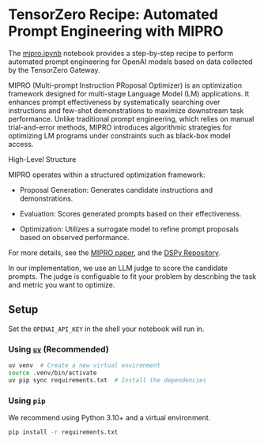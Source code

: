 # TensorZero Recipe: Automated Prompt Engineering with MIPRO

The [mipro.ipynb](mipro.ipynb) notebook provides a step-by-step recipe to perform automated prompt engineering for OpenAI models based on data collected by the TensorZero Gateway.

MIPRO (Multi-prompt Instruction PRoposal Optimizer) is an optimization framework designed for multi-stage Language Model (LM) applications. It enhances prompt effectiveness by systematically searching over instructions and few-shot demonstrations to maximize downstream task performance. Unlike traditional prompt engineering, which relies on manual trial-and-error methods, MIPRO introduces algorithmic strategies for optimizing LM programs under constraints such as black-box model access.

High-Level Structure

MIPRO operates within a structured optimization framework:

- Proposal Generation: Generates candidate instructions and demonstrations.

- Evaluation: Scores generated prompts based on their effectiveness.

- Optimization: Utilizes a surrogate model to refine prompt proposals based on observed performance.

For more details, see the [MIPRO paper](https://arxiv.org/abs/2406.11695v1), and the [DSPy Repository](https://github.com/stanfordnlp/dspy).

In our implementation, we use an LLM judge to score the candidate prompts. The judge is configuable to fit your problem by describing the task and metric you want to optimize.

## Setup

Set the `OPENAI_API_KEY` in the shell your notebook will run in.

### Using [`uv`](https://github.com/astral-sh/uv) (Recommended)

```bash
uv venv  # Create a new virtual environment
source .venv/bin/activate
uv pip sync requirements.txt  # Install the dependencies
```

### Using `pip`

We recommend using Python 3.10+ and a virtual environment.

```bash
pip install -r requirements.txt
```
